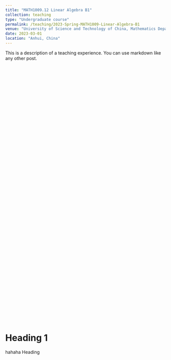 ```yaml
---
title: "MATH1009.12 Linear Algebra B1"
collection: teaching
type: "Undergraduate course"
permalink: /teaching/2023-Spring-MATH1009-Linear-Algebra-B1
venue: "University of Science and Technology of China, Mathematics Department"
date: 2023-03-01
location: "Anhui, China"
---
```


This is a description of a teaching experience. You can use markdown like any other post.
<div id="echart" style="width: 600px; height: 400px;"></div>
<div id="echart" style="width: 600px; height: 400px;"></div>
<script type="text/javascript">
    var myChart = echarts.init(document.getElementById('echart'));

    var option = {
        title: {
            text: 'ECharts 样例'
        },
        tooltip: {},
        xAxis: {
            data: ["Mon", "Tue", "Wed", "Thu", "Fri", "Sat", "Sun"]
        },
        yAxis: {},
        series: [{
            name: 'Sales',
            type: 'line',
            data: [5, 20, 36, 10, 10, 20, 30]
        }]
    };

    myChart.setOption(option);
</script>

Heading 1
======
hahaha
Heading 
